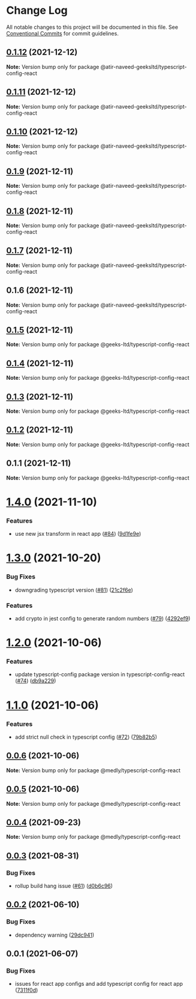 # Change Log

All notable changes to this project will be documented in this file.
See [Conventional Commits](https://conventionalcommits.org) for commit guidelines.

## [0.1.12](https://github.com/atir-naveed-geeksltd/react-config/compare/@atir-naveed-geeksltd/typescript-config-react@0.1.11...@atir-naveed-geeksltd/typescript-config-react@0.1.12) (2021-12-12)

**Note:** Version bump only for package @atir-naveed-geeksltd/typescript-config-react





## [0.1.11](https://github.com/atir-naveed-geeksltd/react-config/compare/@atir-naveed-geeksltd/typescript-config-react@0.1.10...@atir-naveed-geeksltd/typescript-config-react@0.1.11) (2021-12-12)

**Note:** Version bump only for package @atir-naveed-geeksltd/typescript-config-react





## [0.1.10](https://github.com/atir-naveed-geeksltd/react-config/compare/@atir-naveed-geeksltd/typescript-config-react@0.1.9...@atir-naveed-geeksltd/typescript-config-react@0.1.10) (2021-12-12)

**Note:** Version bump only for package @atir-naveed-geeksltd/typescript-config-react





## [0.1.9](https://github.com/atir-naveed-geeksltd/react-config/compare/@atir-naveed-geeksltd/typescript-config-react@0.1.8...@atir-naveed-geeksltd/typescript-config-react@0.1.9) (2021-12-11)

**Note:** Version bump only for package @atir-naveed-geeksltd/typescript-config-react





## [0.1.8](https://github.com/atir-naveed-geeksltd/react-config/compare/@atir-naveed-geeksltd/typescript-config-react@0.1.7...@atir-naveed-geeksltd/typescript-config-react@0.1.8) (2021-12-11)

**Note:** Version bump only for package @atir-naveed-geeksltd/typescript-config-react





## [0.1.7](https://github.com/atir-naveed-geeksltd/react-config/compare/@atir-naveed-geeksltd/typescript-config-react@0.1.6...@atir-naveed-geeksltd/typescript-config-react@0.1.7) (2021-12-11)

**Note:** Version bump only for package @atir-naveed-geeksltd/typescript-config-react





## 0.1.6 (2021-12-11)

**Note:** Version bump only for package @atir-naveed-geeksltd/typescript-config-react






## [0.1.5](https://github.com/atir-naveed-geeksltd/react-config/compare/@geeks-ltd/typescript-config-react@0.1.4...@geeks-ltd/typescript-config-react@0.1.5) (2021-12-11)

**Note:** Version bump only for package @geeks-ltd/typescript-config-react





## [0.1.4](https://github.com/atir-naveed-geeksltd/react-config/compare/@geeks-ltd/typescript-config-react@0.1.3...@geeks-ltd/typescript-config-react@0.1.4) (2021-12-11)

**Note:** Version bump only for package @geeks-ltd/typescript-config-react





## [0.1.3](https://github.com/atir-naveed-geeksltd/react-config/compare/@geeks-ltd/typescript-config-react@0.1.2...@geeks-ltd/typescript-config-react@0.1.3) (2021-12-11)

**Note:** Version bump only for package @geeks-ltd/typescript-config-react





## [0.1.2](https://github.com/atir-naveed-geeksltd/react-config/compare/@geeks-ltd/typescript-config-react@0.1.1...@geeks-ltd/typescript-config-react@0.1.2) (2021-12-11)

**Note:** Version bump only for package @geeks-ltd/typescript-config-react





## 0.1.1 (2021-12-11)

**Note:** Version bump only for package @geeks-ltd/typescript-config-react






# [1.4.0](https://github.com/medly/configs/compare/@medly/typescript-config-react@1.3.0...@medly/typescript-config-react@1.4.0) (2021-11-10)


### Features

* use new jsx transform in react app ([#84](https://github.com/medly/configs/issues/84)) ([9d1fe9e](https://github.com/medly/configs/commit/9d1fe9ed081f20be214ae90a032673985dce5b69))





# [1.3.0](https://github.com/medly/configs/compare/@medly/typescript-config-react@1.2.0...@medly/typescript-config-react@1.3.0) (2021-10-20)


### Bug Fixes

* downgrading typescript version ([#81](https://github.com/medly/configs/issues/81)) ([21c2f6e](https://github.com/medly/configs/commit/21c2f6e646032a46b1c8546cf10156c836cea5f6))


### Features

* add crypto in jest config to generate random numbers ([#79](https://github.com/medly/configs/issues/79)) ([4292ef9](https://github.com/medly/configs/commit/4292ef9bd5d30a14bfec6c371deb8a9283f09f51))





# [1.2.0](https://github.com/medly/configs/compare/@medly/typescript-config-react@1.1.0...@medly/typescript-config-react@1.2.0) (2021-10-06)


### Features

* update typescript-config package version in typescript-config-react ([#74](https://github.com/medly/configs/issues/74)) ([db9a229](https://github.com/medly/configs/commit/db9a229e5214d47ad6e2688b01c384a6559d853e))





# [1.1.0](https://github.com/medly/configs/compare/@medly/typescript-config-react@0.0.6...@medly/typescript-config-react@1.1.0) (2021-10-06)


### Features

* add strict null check in typescript config ([#72](https://github.com/medly/configs/issues/72)) ([79b82b5](https://github.com/medly/configs/commit/79b82b5beb8331d66d5c989993707abdbba534ec))





## [0.0.6](https://github.com/medly/configs/compare/@medly/typescript-config-react@0.0.5...@medly/typescript-config-react@0.0.6) (2021-10-06)

**Note:** Version bump only for package @medly/typescript-config-react





## [0.0.5](https://github.com/medly/configs/compare/@medly/typescript-config-react@0.0.4...@medly/typescript-config-react@0.0.5) (2021-10-06)

**Note:** Version bump only for package @medly/typescript-config-react





## [0.0.4](https://github.com/medly/configs/compare/@medly/typescript-config-react@0.0.3...@medly/typescript-config-react@0.0.4) (2021-09-23)

**Note:** Version bump only for package @medly/typescript-config-react





## [0.0.3](https://github.com/medly/configs/compare/@medly/typescript-config-react@0.0.2...@medly/typescript-config-react@0.0.3) (2021-08-31)


### Bug Fixes

* rollup build hang issue ([#61](https://github.com/medly/configs/issues/61)) ([d0b6c96](https://github.com/medly/configs/commit/d0b6c968396f5c293839b6aabf780ccffbd45cab))





## [0.0.2](https://github.com/medly/configs/compare/@medly/typescript-config-react@0.0.1...@medly/typescript-config-react@0.0.2) (2021-06-10)


### Bug Fixes

* dependency warning ([29dc941](https://github.com/medly/configs/commit/29dc9416844032c6d3680fdbecaa3054af4f31f5))





## 0.0.1 (2021-06-07)


### Bug Fixes

* issues for react app configs and add typescript config for react app ([7311f0d](https://github.com/medly/configs/commit/7311f0d210dfd264757b97375e504cc6c097074b))
